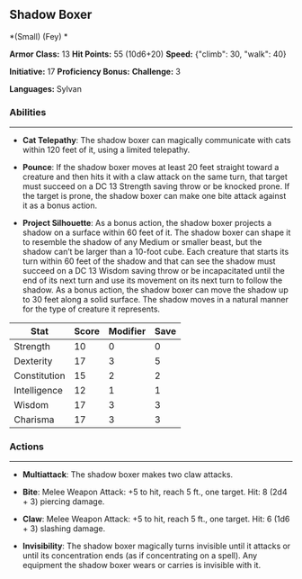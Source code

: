 ## Shadow Boxer
*(Small) (Fey) *

**Armor Class:** 13
**Hit Points:** 55 (10d6+20)
**Speed:** {"climb": 30, "walk": 40}

**Initiative:** 17
**Proficiency Bonus:**
**Challenge:** 3

**Languages:** Sylvan

### Abilities
 --- 
- **Cat Telepathy**: The shadow boxer can magically communicate with cats within 120 feet of it, using a limited telepathy.

- **Pounce**: If the shadow boxer moves at least 20 feet straight toward a creature and then hits it with a claw attack on the same turn, that target must succeed on a DC 13 Strength saving throw or be knocked prone. If the target is prone, the shadow boxer can make one bite attack against it as a bonus action.

- **Project Silhouette**: As a bonus action, the shadow boxer projects a shadow on a surface within 60 feet of it. The shadow boxer can shape it to resemble the shadow of any Medium or smaller beast, but the shadow can’t be larger than a 10-foot cube. Each creature that starts its turn within 60 feet of the shadow and that can see the shadow must succeed on a DC 13 Wisdom saving throw or be incapacitated until the end of its next turn and use its movement on its next turn to follow the shadow. As a bonus action, the shadow boxer can move the shadow up to 30 feet along a solid surface. The shadow moves in a natural manner for the type of creature it represents.



| Stat | Score | Modifier | Save |
| ---- | ---- | ---- | ---- |
| Strength | 10 | 0 | 0 |
| Dexterity | 17 | 3 | 5 |
| Constitution | 15 | 2 | 2 |
| Intelligence | 12 | 1 | 1 |
| Wisdom | 17 | 3 | 3 |
| Charisma | 17 | 3 | 3 |

### Actions
 --- 
- **Multiattack**: The shadow boxer makes two claw attacks.

- **Bite**: Melee Weapon Attack: +5 to hit, reach 5 ft., one target. Hit: 8 (2d4 + 3) piercing damage.

- **Claw**: Melee Weapon Attack: +5 to hit, reach 5 ft., one target. Hit: 6 (1d6 + 3) slashing damage.

- **Invisibility**: The shadow boxer magically turns invisible until it attacks or until its concentration ends (as if concentrating on a spell). Any equipment the shadow boxer wears or carries is invisible with it.

